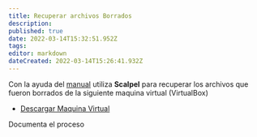 ```yaml
---
title: Recuperar archivos Borrados
description: 
published: true
date: 2022-03-14T15:32:51.952Z
tags: 
editor: markdown
dateCreated: 2022-03-14T15:26:41.932Z
---
```



Con la ayuda del [manual](https://drive.google.com/file/d/1NrWzZPcnqWHNYcQNj44HtArTaCpwE7nV/view?usp=sharing) utiliza **Scalpel** para recuperar los archivos que fueron borrados de la siguiente maquina virtual (VirtualBox)

- [Descargar Maquina Virtual](https://drive.google.com/file/d/1Mk8oXAiKeppbz7cHwaWZoMlRQ-B9qCRL/view?usp=sharing)

Documenta el proceso
